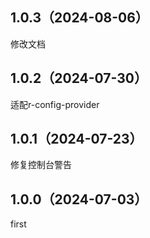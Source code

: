 ## 1.0.3（2024-08-06）
修改文档
## 1.0.2（2024-07-30）
适配r-config-provider
## 1.0.1（2024-07-23）
修复控制台警告
## 1.0.0（2024-07-03）
first
